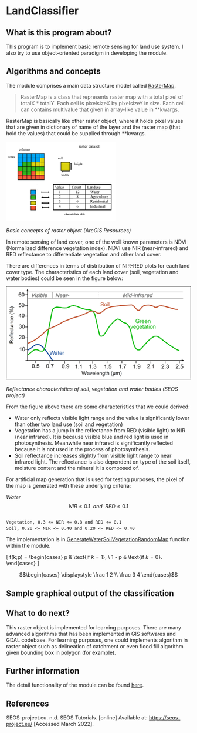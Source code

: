 # LandClassifier

## What is this program about?
This program is to implement basic remote sensing for land use system.
I also try to use object-oriented paradigm in developing the module.


## Algorithms and concepts
The module comprises a main data structure model called <a href= "https://sanlocoz.github.io/LandClassifier/#LandClassifier.RasterMap"> RasterMap</a>.
>RasterMap is a class that represents raster map with a total pixel of totalX * totalY. Each cell is pixelsizeX by pixelsizeY in size. Each cell can contains multivalue that given in array-like value in **kwargs.

RasterMap is basically like other raster object, where it holds pixel values that are given in dictionary of name of the layer and the raster map (that hold the values) that could be supplied through **kwargs. 

<img src="img/1.gif" alt="Raster Map" width="300"/>

*Basic concepts of raster object (ArcGIS Resources)*

In remote sensing of land cover, one of the well known parameters is NDVI (Normalized difference vegetation index).
NDVI use NIR (near-infrared) and RED reflectance to differentiate vegetation and other land cover.

There are differences in terms of distribution of NIR-RED plots for each land cover type. The characteristics of each land cover (soil, vegetation and water bodies) could be seen in the figure below:

<img src="img/2.jpg" alt="Reflectance" width="600"/>

*Reflectance characteristics of soil, vegetation and water bodies (SEOS project)*

From the figure above there are some characteristics that we could derived:
- Water only reflects visible light range and the value is significantly lower than other two land use (soil and vegetation)
- Vegetation has a jump in the reflectance from RED (visible light) to NIR (near infrared). It is because visible blue and red light is used in photosynthesis.
Meanwhile near infrared is significantly reflected because it is not used in the process of photosynthesis.
- Soil reflectance increases slightly from visible light range to near infrared light. 
The reflectance is also dependent on type of the soil itself, moisture content and the mineral it is composed of.

For artificial map generation that is used for testing purposes, the pixel of the map is generated with these underlying criteria:

$Water$
$$NIR \leq 0.1 \enspace and \enspace RED  \leq 0.1$$ <br>
`Vegetation, 0.3 <= NIR <= 0.8 and RED <= 0.1` <br>
`Soil, 0.20 <= NIR <= 0.40 and 0.20 <= RED <= 0.40`

The implementation is in <a href = "https://sanlocoz.github.io/LandClassifier/#LandClassifier.GenerateWaterSoilVegetationRandomMap">GenerateWaterSoilVegetationRandomMap</a> function within the module.

\[
  f(k;p) =
  \begin{cases}
    p     & \text{if $k = 1$}, \\
    1 - p & \text{if $k = 0$}.
  \end{cases}
\]

$$\begin{cases} \displaystyle
  \frac 1 2 \\
  \frac 3 4
\end{cases}$$

## Sample graphical output of the classification

## What to do next?
This raster object is implemented for learning purposes. There are many advanced algorithms that has been implemented in GIS softwares and GDAL codebase.
For learning purposes, one could implements algorithm in raster object such as delineation of catchment or even flood fill algorithm given bounding box in polygon (for example).

## Further information
The detail functionality of the module can be found <a href= "https://sanlocoz.github.io/LandClassifier/"> here</a>.

## References
SEOS-project.eu. n.d. SEOS Tutorials. [online] Available at: <https://seos-project.eu/> [Accessed March 2022]. 